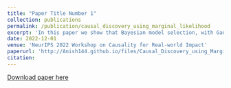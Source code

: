 ```yaml
---
title: "Paper Title Number 1"
collection: publications
permalink: /publication/causal_discovery_using_marginal_likelihood
excerpt: 'In this paper we show that Bayesian model selection, with Gaussian process models, are effective at identifying causal direction.'
date: 2022-12-01
venue: 'NeurIPS 2022 Workshop on Causality for Real-world Impact'
paperurl: 'http://Anish144.github.io/files/Causal_Discovery_using_Marginal_Likelihood.pdf'
citation:
---
```


[Download paper here](http://Anish144.github.io/files/Causal_Discovery_using_Marginal_Likelihood.pdf)
